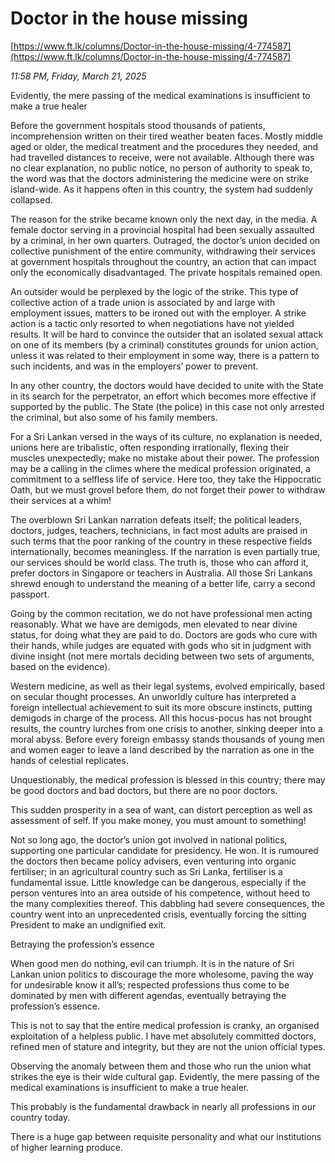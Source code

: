 # Doctor in the house missing

[https://www.ft.lk/columns/Doctor-in-the-house-missing/4-774587](https://www.ft.lk/columns/Doctor-in-the-house-missing/4-774587)

*11:58 PM, Friday, March 21, 2025*

Evidently, the mere passing of the medical examinations is insufficient to make a true healer

Before the government hospitals stood thousands of patients, incomprehension written on their tired weather beaten faces. Mostly middle aged or older, the medical treatment and the procedures they needed, and had travelled distances to receive, were not available. Although there was no clear explanation, no public notice, no person of authority to speak to, the word was that the doctors administering the medicine were on strike island-wide. As it happens often in this country, the system had suddenly collapsed.

The reason for the strike became known only the next day, in the media. A female doctor serving in a provincial hospital had been sexually assaulted by a criminal, in her own quarters. Outraged, the doctor’s union decided on collective punishment of the entire community, withdrawing their services at government hospitals throughout the country, an action that can impact only the economically disadvantaged. The private hospitals remained open.

An outsider would be perplexed by the logic of the strike. This type of collective action of a trade union is associated by and large with employment issues, matters to be ironed out with the employer. A strike action is a tactic only resorted to when negotiations have not yielded results. It will be hard to convince the outsider that an isolated sexual attack on one of its members (by a criminal) constitutes grounds for union action, unless it was related to their employment in some way, there is a pattern to such incidents, and was in the employers’ power to prevent.

In any other country, the doctors would have decided to unite with the State in its search for the perpetrator, an effort which becomes more effective if supported by the public. The State (the police) in this case not only arrested the criminal, but also some of his family members.

For a Sri Lankan versed in the ways of its culture, no explanation is needed, unions here are tribalistic, often responding irrationally, flexing their muscles unexpectedly; make no mistake about their power. The profession may be a calling in the climes where the medical profession originated, a commitment to a selfless life of service. Here too, they take the Hippocratic Oath, but we must grovel before them, do not forget their power to withdraw their services at a whim!

The overblown Sri Lankan narration defeats itself; the political leaders, doctors, judges, teachers, technicians, in fact most adults are praised in such terms that the poor ranking of the country in these respective fields internationally, becomes meaningless. If the narration is even partially true, our services should be world class. The truth is, those who can afford it, prefer doctors in Singapore or teachers in Australia. All those Sri Lankans shrewd enough to understand the meaning of a better life, carry a second passport.

Going by the common recitation, we do not have professional men acting reasonably. What we have are demigods, men elevated to near divine status, for doing what they are paid to do. Doctors are gods who cure with their hands, while judges are equated with gods who sit in judgment with divine insight (not mere mortals deciding between two sets of arguments, based on the evidence).

Western medicine, as well as their legal systems, evolved empirically, based on secular thought processes. An unworldly culture has interpreted a foreign intellectual achievement to suit its more obscure instincts, putting demigods in charge of the process. All this hocus-pocus has not brought results, the country lurches from one crisis to another, sinking deeper into a moral abyss. Before every foreign embassy stands thousands of young men and women eager to leave a land described by the narration as one in the hands of celestial replicates.

Unquestionably, the medical profession is blessed in this country; there may be good doctors and bad doctors, but there are no poor doctors.

This sudden prosperity in a sea of want, can distort perception as well as assessment of self. If you make money, you must amount to something!

Not so long ago, the doctor’s union got involved in national politics, supporting one particular candidate for presidency. He won. It is rumoured the doctors then became policy advisers, even venturing into organic fertiliser; in an agricultural country such as Sri Lanka, fertiliser is a fundamental issue. Little knowledge can be dangerous, especially if the person ventures into an area outside of his competence, without heed to the many complexities thereof. This dabbling had severe consequences, the country went into an unprecedented crisis, eventually forcing the sitting President to make an undignified exit.

Betraying the profession’s essence

When good men do nothing, evil can triumph. It is in the nature of Sri Lankan union politics to discourage the more wholesome, paving the way for undesirable know it all’s; respected professions thus come to be dominated by men with different agendas, eventually betraying the profession’s essence.

This is not to say that the entire medical profession is cranky, an organised exploitation of a helpless public. I have met absolutely committed doctors, refined men of stature and integrity, but they are not the union official types.

Observing the anomaly between them and those who run the union what strikes the eye is their wide cultural gap. Evidently, the mere passing of the medical examinations is insufficient to make a true healer.

This probably is the fundamental drawback in nearly all professions in our country today.

There is a huge gap between requisite personality and what our institutions of higher learning produce.

